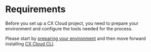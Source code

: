 # Requirements

Before you set up a CX Cloud project, you need to prepare your environment and configure the tools needed for the process.

Please start by [preparing your environment](prepare-your-environment.md) and then move forward installing [CX Cloud CLI](install-cxcloud-cli.md). 

